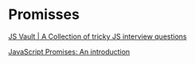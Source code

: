 # Promisses

[JS Vault | A Collection of tricky JS interview questions](https://jsvault.com/promise-all/)

[JavaScript Promises: An introduction](https://web.dev/promises/)